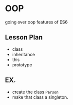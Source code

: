# OOP

going over oop features of ES6

## Lesson Plan

- class
- inheritance
- this
- prototype

## EX.

- create the class `Person`
- make that class a singleton.
